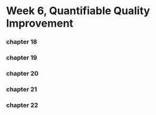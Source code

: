 # Week 6, Quantifiable Quality Improvement

### chapter 18

### chapter 19

### chapter 20

### chapter 21

### chapter 22